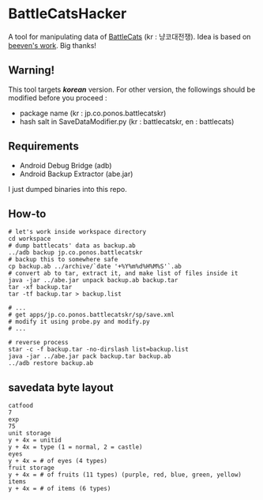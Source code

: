 # BattleCatsHacker

A tool for manipulating data of [BattleCats](https://play.google.com/store/apps/details?id=jp.co.ponos.battlecatsen&hl=en) (kr : 냥코대전쟁). Idea is based on [beeven's work](https://github.com/beeven/battlecats). Big thanks!

## Warning!

This tool targets ***korean*** version. For other version, the followings should be modified before you proceed :

* package name (kr : jp.co.ponos.battlecatskr)
* hash salt in SaveDataModifier.py (kr : battlecatskr, en : battlecats)

## Requirements

* Android Debug Bridge (adb)
* Android Backup Extractor (abe.jar)

I just dumped binaries into this repo.

## How-to

```
# let's work inside workspace directory
cd workspace
# dump battlecats' data as backup.ab
../adb backup jp.co.ponos.battlecatskr
# backup this to somewhere safe
cp backup.ab ../archive/`date '+%Y%m%d%H%M%S'`.ab
# convert ab to tar, extract it, and make list of files inside it
java -jar ../abe.jar unpack backup.ab backup.tar
tar -xf backup.tar
tar -tf backup.tar > backup.list

# ...
# get apps/jp.co.ponos.battlecatskr/sp/save.xml
# modify it using probe.py and modify.py
# ...

# reverse process
star -c -f backup.tar -no-dirslash list=backup.list
java -jar ../abe.jar pack backup.tar backup.ab
../adb restore backup.ab
```

## savedata byte layout

```
catfood
7
exp
75
unit storage
y + 4x = unitid
y + 4x = type (1 = normal, 2 = castle)
eyes
y + 4x = # of eyes (4 types)
fruit storage
y + 4x = # of fruits (11 types) (purple, red, blue, green, yellow)
items
y + 4x = # of items (6 types)
```